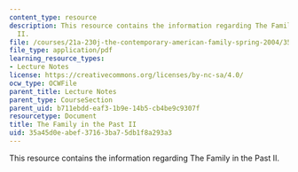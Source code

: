 ```yaml
---
content_type: resource
description: This resource contains the information regarding The Family in the Past
  II.
file: /courses/21a-230j-the-contemporary-american-family-spring-2004/35a45d0eabef37163ba75db1f8a293a3_MIT21A_230JS04_familypast2.pdf
file_type: application/pdf
learning_resource_types:
- Lecture Notes
license: https://creativecommons.org/licenses/by-nc-sa/4.0/
ocw_type: OCWFile
parent_title: Lecture Notes
parent_type: CourseSection
parent_uid: b711ebdd-eaf3-1b9e-14b5-cb4be9c9307f
resourcetype: Document
title: The Family in the Past II
uid: 35a45d0e-abef-3716-3ba7-5db1f8a293a3
---
```

This resource contains the information regarding The Family in the Past II.